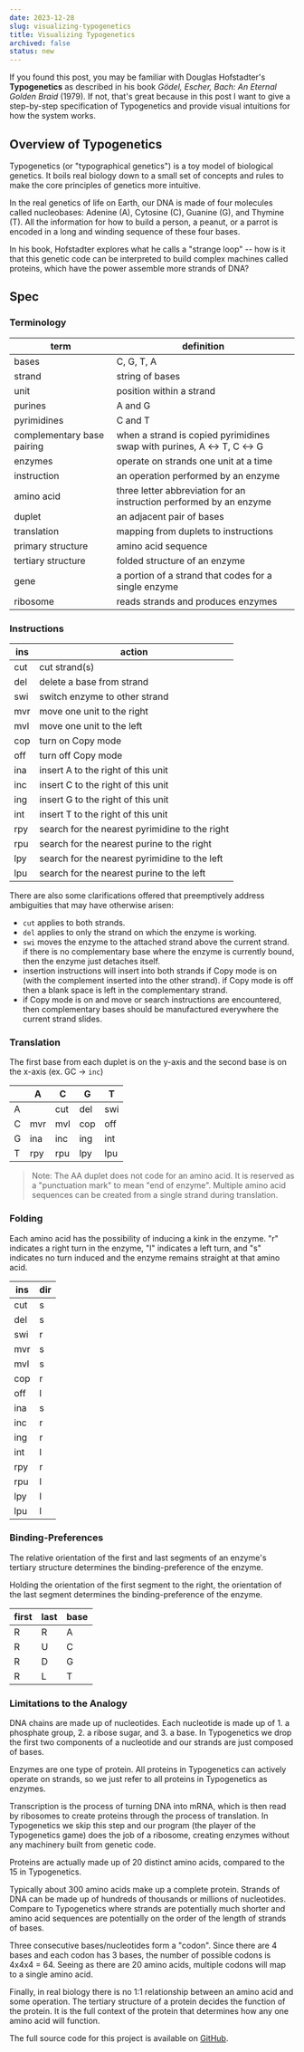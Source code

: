 ```yaml
---
date: 2023-12-28
slug: visualizing-typogenetics
title: Visualizing Typogenetics
archived: false
status: new
---
```


If you found this post, you may be familiar with Douglas Hofstadter's <strong>Typogenetics</strong> as described in his book <i>Gödel, Escher, Bach: An Eternal Golden Braid</i> (1979). If not, that's great because in this post I want to give a step-by-step specification of Typogenetics and provide visual intuitions for how the system works.

## Overview of Typogenetics

Typogenetics (or "typographical genetics") is a toy model of biological genetics. It boils real biology down to a small set of concepts and rules to make the core principles of genetics more intuitive.

In the real genetics of life on Earth, our DNA is made of four molecules called nucleobases: Adenine (A), Cytosine (C), Guanine (G), and Thymine (T). All the information for how to build a person, a peanut, or a parrot is encoded in a long and winding sequence of these four bases.

In his book, Hofstadter explores what he calls a "strange loop" -- how is it that this genetic code can be interpreted to build complex machines called proteins, which have the power assemble more strands of DNA?

## Spec

### Terminology

| term                       | definition                                                                    |
| -------------------------- | ----------------------------------------------------------------------------- |
| bases                      | C, G, T, A                                                                    |
| strand                     | string of bases                                                               |
| unit                       | position within a strand                                                      |
| purines                    | A and G                                                                       |
| pyrimidines                | C and T                                                                       |
| complementary base pairing | when a strand is copied pyrimidines swap with purines, A &harr; T, C &harr; G |
| enzymes                    | operate on strands one unit at a time                                         |
| instruction                | an operation performed by an enzyme                                           |
| amino acid                 | three letter abbreviation for an instruction performed by an enzyme           |
| duplet                     | an adjacent pair of bases                                                     |
| translation                | mapping from duplets to instructions                                          |
| primary structure          | amino acid sequence                                                           |
| tertiary structure         | folded structure of an enzyme                                                 |
| gene                       | a portion of a strand that codes for a single enzyme                          |
| ribosome                   | reads strands and produces enzymes                                            |

### Instructions

| ins                           | action                                         |
| ----------------------------- | ---------------------------------------------- |
| <span class="snip">cut</span> | cut strand(s)                                  |
| <span class="snip">del</span> | delete a base from strand                      |
| <span class="snip">swi</span> | switch enzyme to other strand                  |
| <span class="snip">mvr</span> | move one unit to the right                     |
| <span class="snip">mvl</span> | move one unit to the left                      |
| <span class="snip">cop</span> | turn on Copy mode                              |
| <span class="snip">off</span> | turn off Copy mode                             |
| <span class="snip">ina</span> | insert A to the right of this unit             |
| <span class="snip">inc</span> | insert C to the right of this unit             |
| <span class="snip">ing</span> | insert G to the right of this unit             |
| <span class="snip">int</span> | insert T to the right of this unit             |
| <span class="snip">rpy</span> | search for the nearest pyrimidine to the right |
| <span class="snip">rpu</span> | search for the nearest purine to the right     |
| <span class="snip">lpy</span> | search for the nearest pyrimidine to the left  |
| <span class="snip">lpu</span> | search for the nearest purine to the left      |

There are also some clarifications offered that preemptively address ambiguities that may have otherwise arisen:

- `cut` applies to both strands.
- `del` applies to only the strand on which the enzyme is working.
- `swi` moves the enzyme to the attached strand above the current strand. if there is no complementary base where the enzyme is currently bound, then the enzyme just detaches itself.
- insertion instructions will insert into both strands if Copy mode is on (with the complement inserted into the other strand). if Copy mode is off then a blank space is left in the complementary strand.
- if Copy mode is on and move or search instructions are encountered, then complementary bases should be manufactured everywhere the current strand slides.

### Translation

The first base from each duplet is on the y-axis and the second base is on the x-axis (ex. GC &rarr; `inc`)

|     | A                             | C                             | G                             | T                             |
| --- | ----------------------------- | ----------------------------- | ----------------------------- | ----------------------------- |
| A   |                               | <span class="snip">cut</span> | <span class="snip">del</span> | <span class="snip">swi</span> |
| C   | <span class="snip">mvr</span> | <span class="snip">mvl</span> | <span class="snip">cop</span> | <span class="snip">off</span> |
| G   | <span class="snip">ina</span> | <span class="snip">inc</span> | <span class="snip">ing</span> | <span class="snip">int</span> |
| T   | <span class="snip">rpy</span> | <span class="snip">rpu</span> | <span class="snip">lpy</span> | <span class="snip">lpu</span> |

> Note: The AA duplet does not code for an amino acid. It is reserved as a "punctuation mark" to mean "end of enzyme". Multiple amino acid sequences can be created from a single strand during translation.

### Folding

Each amino acid has the possibility of inducing a kink in the enzyme. "r" indicates a right turn in the enzyme, "l" indicates a left turn, and "s" indicates no turn induced and the enzyme remains straight at that amino acid.

| ins                           | dir |
| ----------------------------- | --- |
| <span class="snip">cut</span> | s   |
| <span class="snip">del</span> | s   |
| <span class="snip">swi</span> | r   |
| <span class="snip">mvr</span> | s   |
| <span class="snip">mvl</span> | s   |
| <span class="snip">cop</span> | r   |
| <span class="snip">off</span> | l   |
| <span class="snip">ina</span> | s   |
| <span class="snip">inc</span> | r   |
| <span class="snip">ing</span> | r   |
| <span class="snip">int</span> | l   |
| <span class="snip">rpy</span> | r   |
| <span class="snip">rpu</span> | l   |
| <span class="snip">lpy</span> | l   |
| <span class="snip">lpu</span> | l   |

### Binding-Preferences

The relative orientation of the first and last segments of an enzyme's tertiary structure determines the binding-preference of the enzyme.

Holding the orientation of the first segment to the right, the orientation of the last segment determines the binding-preference of the enzyme.

| first | last | base |
| ----- | ---- | ---- |
| R     | R    | A    |
| R     | U    | C    |
| R     | D    | G    |
| R     | L    | T    |

### Limitations to the Analogy

DNA chains are made up of nucleotides. Each nucleotide is made up of 1. a phosphate group, 2. a ribose sugar, and 3. a base. In Typogenetics we drop the first two components of a nucleotide and our strands are just composed of bases.

Enzymes are one type of protein. All proteins in Typogenetics can actively operate on strands, so we just refer to all proteins in Typogenetics as enzymes.

Transcription is the process of turning DNA into mRNA, which is then read by ribosomes to create proteins through the process of translation. In Typogenetics we skip this step and our program (the player of the Typogenetics game) does the job of a ribosome, creating enzymes without any machinery built from genetic code.

Proteins are actually made up of 20 distinct amino acids, compared to the 15 in Typogenetics.

Typically about 300 amino acids make up a complete protein. Strands of DNA can be made up of hundreds of thousands or millions of nucleotides. Compare to Typogenetics where strands are potentially much shorter and amino acid sequences are potentially on the order of the length of strands of bases.

Three consecutive bases/nucleotides form a "codon". Since there are 4 bases and each codon has 3 bases, the number of possible codons is 4x4x4 = 64. Seeing as there are 20 amino acids, multiple codons will map to a single amino acid.

Finally, in real biology there is no 1:1 relationship between an amino acid and some operation. The tertiary structure of a protein decides the function of the protein. It is the full context of the protein that determines how any one amino acid will function.

The full source code for this project is available on <a href="https://github.com/gregorybchris/typogenetics" target="_blank">GitHub</a>.
